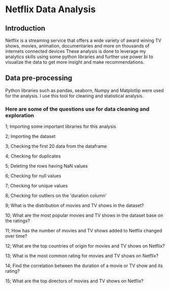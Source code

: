 # Netflix Data Analysis

## Introduction

Netflix is a streaming service that offers a wide variety of award wining TV shows, movies, animation, documentaries and more on thousands of internets connected devices
These analysis is done to leverage my analytics skills using some python libraries and further  use  power bi to visualize the data to get more insight and make recommendations.

## Data pre-processing 
Python libraries such as pandas, seaborn, Numpy and Matplotlip were used for the analysis. I use this tool for cleaning and statistical analysis.

### Here are some of the questions use for data cleaning and exploration

1; Importing some important libraries for this analysis

2; Importing the dataset

3; Checking the first 20 data from the dataframe

4; Checking for duplicates

5; Deleting the rows having NaN values

6; Checking for null values

7; Checking for unique values

8; Checking for outliers on the 'duration column'

9; What is the distribution of movies and TV shows in the dataset?

10; What are the most popular movies and TV shows in the dataset base on the ratings?

11; How has the number of movies and TV shows added to Netflix changed over time?

12; What are the top countries of origin for movies and TV shows on Netflix?

13; What is the most common rating for movies and TV shows on Netflix?

14; Find the correlation between the duration of a movie or TV show and its rating?

15; What are the top directors of movies and TV shows on Netflix?




